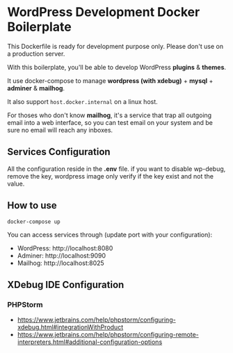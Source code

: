 # WordPress Development Docker Boilerplate

This Dockerfile is ready for development purpose only. Please don't use on a production server.  

With this boilerplate, you'll be able to develop WordPress **plugins** & **themes**. 

It use docker-compose to manage **wordpress (with xdebug)** + **mysql** + **adminer** & **mailhog**.

It also support `host.docker.internal` on a linux host.

For thoses who don't know **mailhog**, it's a service that trap all outgoing email into a web interface, so you can test email on your system and be sure no email will reach any inboxes. 

## Services Configuration
All the configuration reside in the **.env** file. if you want to disable wp-debug, remove the key, wordpress image only verify if the key exist and not the value.

## How to use
    docker-compose up

You can access services through (update port with your configuration): 
* WordPress: http://localhost:8080
* Adminer: http://localhost:9090
* Mailhog: http://localhost:8025

## XDebug IDE Configuration
### PHPStorm
- https://www.jetbrains.com/help/phpstorm/configuring-xdebug.html#integrationWithProduct
- https://www.jetbrains.com/help/phpstorm/configuring-remote-interpreters.html#additional-configuration-options